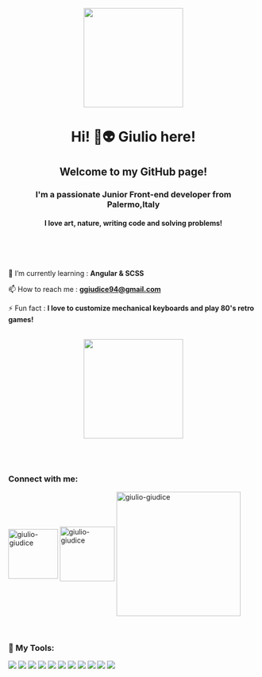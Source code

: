 

<p align="center">

  <img width="200" src="https://c.tenor.com/mGgWY8RkgYMAAAAC/hello-world.gif">

</p>

<h1 align="center">Hi! 🖖👽 Giulio here!</h1>
<h2 align="center">Welcome to my GitHub page!</h2>
<h3 align="center">I'm a passionate Junior Front-end developer from Palermo,Italy</h3>
<h4 align="center"> I love art, nature, writing code and solving problems!</h4>

<br>
<br>
<br>

 🌱 I’m currently learning : **Angular & SCSS**

 📫 How to reach me : **ggiudice94@gmail.com**

 ⚡ Fun fact : **I love to customize mechanical keyboards and play 80's retro games!**
 <br>
 <br>
 
 <p align="center">

  <img width="200" src="https://66.media.tumblr.com/tumblr_mauaez2COG1rfjowdo1_500.gif">

</p>
 
<br>
<br>

<h3 align="left">Connect with me:</h3>
<p align="left">
<a href="https://linkedin.com/in/giulio-giudice" target="blank"><img align="center" src="https://img.shields.io/badge/LinkedIn-0077B5?style=for-the-badge&logo=linkedin&logoColor=white" alt="giulio-giudice"  width="100" /></a>
  <a href="https://www.instagram.com/giulio_giudice/" target="blank"><img align="center" src="https://img.shields.io/badge/Instagram-E4405F?style=for-the-badge&logo=instagram&logoColor=white" alt="giulio-giudice" width="110" /></a>
  <a href="https://www.codewars.com/users/Coding94" target="blank"><img align="center" src="https://www.codewars.com/users/Coding94/badges/large" alt="giulio-giudice" width="250" /></a>
</p>

<br>


### 🚀 My Tools:
<img src = "https://img.shields.io/badge/HTML5-E34F26?style=for-the-badge&logo=html5&logoColor=white"> <img src = "https://img.shields.io/badge/CSS3-1572B6?style=for-the-badge&logo=css3&logoColor=white">
<img src="https://img.shields.io/badge/Bootstrap-563D7C?style=for-the-badge&logo=bootstrap&logoColor=white">
<img src="https://img.shields.io/badge/JavaScript-323330?style=for-the-badge&logo=javascript&logoColor=F7DF1E">
<img src="https://img.shields.io/badge/Sass-CC6699?style=for-the-badge&logo=sass&logoColor=white">
<img src="https://img.shields.io/badge/Node.js-43853D?style=for-the-badge&logo=node.js&logoColor=white">
<img src="https://img.shields.io/badge/GIT-E44C30?style=for-the-badge&logo=git&logoColor=white">
<img src="https://img.shields.io/badge/GitHub-100000?style=for-the-badge&logo=github&logoColor=white">
<img src="https://img.shields.io/badge/Visual_Studio_Code-0078D4?style=for-the-badge&logo=visual%20studio%20code&logoColor=white">
<img src="https://img.shields.io/badge/Angular-DD0031?style=for-the-badge&logo=angular&logoColor=white">
<img src="https://img.shields.io/badge/TypeScript-007ACC?style=for-the-badge&logo=typescript&logoColor=white">




